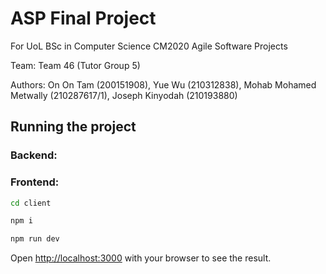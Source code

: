 # ASP Final Project

For UoL BSc in Computer Science CM2020 Agile Software Projects

Team: Team 46 (Tutor Group 5)

Authors: On On Tam (200151908), Yue Wu (210312838), Mohab Mohamed Metwally (210287617/1), Joseph Kinyodah (210193880)
## Running the project

### Backend:

### Frontend:
```bash
cd client
```
```bash
npm i
```
```bash
npm run dev
```
Open [http://localhost:3000](http://localhost:3000) with your browser to see the result.
